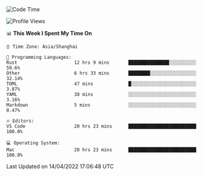 <!--START_SECTION:waka-->
![Code Time](http://img.shields.io/badge/Code%20Time-1%2C231%20hrs%2047%20mins-blue)

![Profile Views](http://img.shields.io/badge/Profile%20Views-25-blue)

📊 **This Week I Spent My Time On** 

```text
⌚︎ Time Zone: Asia/Shanghai

💬 Programming Languages: 
Rust                     12 hrs 9 mins       ███████████████░░░░░░░░░░   59.6% 
Other                    6 hrs 33 mins       ████████░░░░░░░░░░░░░░░░░   32.14% 
TOML                     47 mins             █░░░░░░░░░░░░░░░░░░░░░░░░   3.87% 
YAML                     38 mins             ░░░░░░░░░░░░░░░░░░░░░░░░░   3.16% 
Markdown                 5 mins              ░░░░░░░░░░░░░░░░░░░░░░░░░   0.47%

🔥 Editors: 
VS Code                  20 hrs 23 mins      █████████████████████████   100.0%

💻 Operating System: 
Mac                      20 hrs 23 mins      █████████████████████████   100.0%

```


 Last Updated on 14/04/2022 17:06:48 UTC
<!--END_SECTION:waka-->
